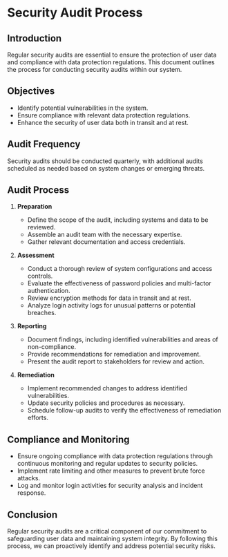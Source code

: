 # Security Audit Process

## Introduction
Regular security audits are essential to ensure the protection of user data and compliance with data protection regulations. This document outlines the process for conducting security audits within our system.

## Objectives
- Identify potential vulnerabilities in the system.
- Ensure compliance with relevant data protection regulations.
- Enhance the security of user data both in transit and at rest.

## Audit Frequency
Security audits should be conducted quarterly, with additional audits scheduled as needed based on system changes or emerging threats.

## Audit Process
1. **Preparation**
    - Define the scope of the audit, including systems and data to be reviewed.
    - Assemble an audit team with the necessary expertise.
    - Gather relevant documentation and access credentials.

2. **Assessment**
    - Conduct a thorough review of system configurations and access controls.
    - Evaluate the effectiveness of password policies and multi-factor authentication.
    - Review encryption methods for data in transit and at rest.
    - Analyze login activity logs for unusual patterns or potential breaches.

3. **Reporting**
    - Document findings, including identified vulnerabilities and areas of non-compliance.
    - Provide recommendations for remediation and improvement.
    - Present the audit report to stakeholders for review and action.

4. **Remediation**
    - Implement recommended changes to address identified vulnerabilities.
    - Update security policies and procedures as necessary.
    - Schedule follow-up audits to verify the effectiveness of remediation efforts.

## Compliance and Monitoring
- Ensure ongoing compliance with data protection regulations through continuous monitoring and regular updates to security policies.
- Implement rate limiting and other measures to prevent brute force attacks.
- Log and monitor login activities for security analysis and incident response.

## Conclusion
Regular security audits are a critical component of our commitment to safeguarding user data and maintaining system integrity. By following this process, we can proactively identify and address potential security risks.
